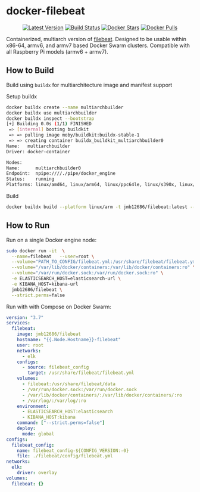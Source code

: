 # docker-filebeat

<p align="center">
  <a href="https://hub.docker.com/r/jmb12686/filebeat/tags?page=1&ordering=last_updated"><img src="https://img.shields.io/github/v/tag/jmb12686/docker-filebeat?label=version&style=flat-square" alt="Latest Version"></a>
  <a href="https://github.com/jmb12686/docker-filebeat/actions"><img src="https://github.com/jmb12686/docker-filebeat/workflows/build/badge.svg" alt="Build Status"></a>
  <a href="https://hub.docker.com/r/jmb12686/filebeat/"><img src="https://img.shields.io/docker/stars/jmb12686/filebeat.svg?style=flat-square" alt="Docker Stars"></a>
  <a href="https://hub.docker.com/r/jmb12686/filebeat/"><img src="https://img.shields.io/docker/pulls/jmb12686/filebeat.svg?style=flat-square" alt="Docker Pulls"></a>

Containerized, multiarch version of [filebeat](https://github.com/elastic/beats/tree/master/filebeat). Designed to be usable within x86-64, armv6, and armv7 based Docker Swarm clusters. Compatible with all Raspberry Pi models (armv6 + armv7).

## How to Build

Build using `buildx` for multiarchitecture image and manifest support

Setup buildx

```bash
docker buildx create --name multiarchbuilder
docker buildx use multiarchbuilder
docker buildx inspect --bootstrap
[+] Building 0.0s (1/1) FINISHED
 => [internal] booting buildkit                                                                                                                 5.7s 
 => => pulling image moby/buildkit:buildx-stable-1                                                                                              4.6s 
 => => creating container buildx_buildkit_multiarchbuilder0                                                                                     1.1s 
Name:   multiarchbuilder
Driver: docker-container

Nodes:
Name:      multiarchbuilder0
Endpoint:  npipe:////./pipe/docker_engine
Status:    running
Platforms: linux/amd64, linux/arm64, linux/ppc64le, linux/s390x, linux/386, linux/arm/v7, linux/arm/v6
```

Build

```bash
docker buildx build --platform linux/arm -t jmb12686/filebeat:latest --push .
```

## How to Run

Run on a single Docker engine node:

```bash
sudo docker run -it  \
  --name=filebeat   --user=root \
  --volume="PATH_TO_CONFIG/filebeat.yml:/usr/share/filebeat/filebeat.yml" \
  --volume="/var/lib/docker/containers:/var/lib/docker/containers:ro" \
  --volume="/var/run/docker.sock:/var/run/docker.sock:ro" \
  -e ELASTICSEARCH_HOST=elasticsearch-url \
  -e KIBANA_HOST=kibana-url
  jmb12686/filebeat \
  --strict.perms=false
```

Run with with Compose on Docker Swarm:

```yml
version: "3.7"
services:
  filebeat:
    image: jmb12686/filebeat
    hostname: "{{.Node.Hostname}}-filebeat"
    user: root
    networks:
      - elk
    configs:
      - source: filebeat_config
        target: /usr/share/filebeat/filebeat.yml
    volumes:
      - filebeat:/usr/share/filebeat/data
      - /var/run/docker.sock:/var/run/docker.sock
      - /var/lib/docker/containers/:/var/lib/docker/containers/:ro
      - /var/log/:/var/log/:ro
    environment:
      - ELASTICSEARCH_HOST:elasticsearch
      - KIBANA_HOST:kibana
    command: ["--strict.perms=false"]
    deploy:
      mode: global
configs:
  filebeat_config:
    name: filebeat_config-${CONFIG_VERSION:-0}
    file: ./filebeat/config/filebeat.yml
networks:
  elk:
    driver: overlay
volumes:
  filebeat: {}
```
